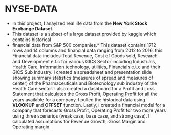 # NYSE-DATA
* In this project, I anaylzed real life data from the **New York Stock Exchange Dataset**.
 * This dataset is a subset of a large dataset provided by kaggle which contains historical 
 * financial data from S&P 500 companies.*
This dataset contains 1712 rows and 14 columns and financial data ranging from 2012 to 2016. this Financial data includes Total Revenue, Cost of Goods sold, Research and Development e.t.c for various GICS Sector including Industrials, Health Care, Information technology, utilities, Financials e.t.c and their GICS Sub Industry.
I created a spreadsheet and presentation slide showing summary statistics (measures of spread and measures of center) of the Pharmaceuticals and Biotecnology sub industry of the Health Care sector.
I also created a dashboard for a Profit and Loss Statement that calculates the Gross Profit, Operating Profit for all the years available for a company. I pulled the  historical data using **VLOOKUP** and **OFFSET** function. 
Lastly, I created a financial model for a company that forecasts Gross Profit, Operating Profit for two more years using three scenarios (weak case, base case, and strong case). I calculated assumptions for Revenue Growth, Gross Margin and Operating margin.
